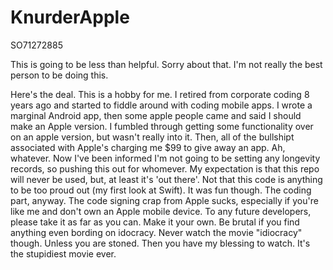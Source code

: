 # KnurderApple
SO71272885

This is going to be less than helpful.  Sorry about that.  I'm not really the best person to be doing this.

Here's the deal.  This is a hobby for me.  I retired from corporate coding 8 years ago and started to fiddle around with coding mobile apps.  I wrote a marginal Android app, then some apple people came and said I should make an Apple version.  I fumbled through getting some functionality over on an apple version, but wasn't really into it.  Then, all of the bullshipt associated with Apple's charging me $99 to give away an app. Ah, whatever.  Now I've been informed I'm not going to be setting any longevity records, so pushing this out for whomever.  My expectation is that this repo will never be used, but, at least it's 'out there'.  Not that this code is anything to be too proud out (my first look at Swift).  It was fun though.  The coding part, anyway.  The code signing crap from Apple sucks, especially if you're like me and don't own an Apple mobile device.  To any future developers, please take it as far as you can.  Make it your own. Be brutal if you find anything even bording on idocracy. Never watch the movie "idiocracy" though.  Unless you are stoned.  Then you have my blessing to watch.  It's the stupidiest movie ever.
